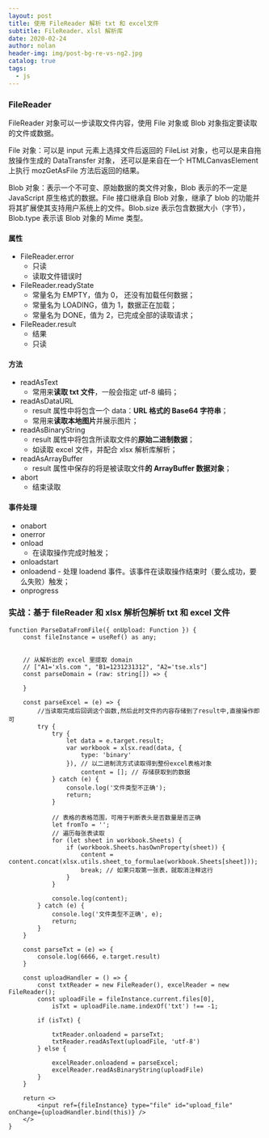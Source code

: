 ```yaml
---
layout: post
title: 使用 FileReader 解析 txt 和 excel文件
subtitle: FileReader、xlsl 解析库
date: 2020-02-24
author: nolan
header-img: img/post-bg-re-vs-ng2.jpg
catalog: true
tags:
  - js
---
```


### FileReader

FileReader 对象可以一步读取文件内容，使用 File 对象或 Blob 对象指定要读取的文件或数据。

File 对象：可以是 input 元素上选择文件后返回的 FileList 对象，也可以是来自拖放操作生成的 DataTransfer 对象， 还可以是来自在一个 HTMLCanvasElement 上执行 mozGetAsFile 方法后返回的结果。

Blob 对象：表示一个不可变、原始数据的类文件对象，Blob 表示的不一定是 JavaScript 原生格式的数据。File 接口继承自 Blob 对象，继承了 blob 的功能并将其扩展使其支持用户系统上的文件。Blob.size 表示包含数据大小（字节），Blob.type 表示该 Blob 对象的 Mime 类型。

#### 属性

- FileReader.error
  - 只读
  - 读取文件错误时
- FileReader.readyState
  - 常量名为 EMPTY，值为 0， 还没有加载任何数据；
  - 常量名为 LOADING，值为 1，数据正在加载；
  - 常量名为 DONE，值为 2，已完成全部的读取请求；
- FileReader.result
  - 结果
  - 只读

#### 方法

- readAsText
  - 常用来**读取 txt 文件**，一般会指定 utf-8 编码；
- readAsDataURL
  - result 属性中将包含一个 data：**URL 格式的 Base64 字符串**；
  - 常用来**读取本地图片**并展示图片；
- readAsBinaryString
  - result 属性中将包含所读取文件的**原始二进制数据**；
  - 如读取 excel 文件，并配合 xlsx 解析库解析；
- readAsArrayBuffer
  - result 属性中保存的将是被读取文件**的 ArrayBuffer 数据对象**；
- abort
  - 结束读取

#### 事件处理

- onabort
- onerror
- onload
  - 在读取操作完成时触发；
- onloadstart
- onloadend - 处理 loadend 事件。该事件在读取操作结束时（要么成功，要么失败）触发；
- onprogress

### 实战：基于 fileReader 和 xlsx 解析包解析 txt 和 excel 文件

```
function ParseDataFromFile({ onUpload: Function }) {
    const fileInstance = useRef() as any;


    // 从解析出的 excel 里提取 domain
    // ["A1='xls.com ", "B1=1231231312", "A2='tse.xls"]
    const parseDomain = (raw: string[]) => {

    }

    const parseExcel = (e) => {
        //当读取完成后回调这个函数,然后此时文件的内容存储到了result中,直接操作即可
        try {
            try {
                let data = e.target.result;
                var workbook = xlsx.read(data, {
                    type: 'binary'
                }), // 以二进制流方式读取得到整份excel表格对象
                    content = []; // 存储获取到的数据
            } catch (e) {
                console.log('文件类型不正确');
                return;
            }

            // 表格的表格范围，可用于判断表头是否数量是否正确
            let fromTo = '';
            // 遍历每张表读取
            for (let sheet in workbook.Sheets) {
                if (workbook.Sheets.hasOwnProperty(sheet)) {
                    content = content.concat(xlsx.utils.sheet_to_formulae(workbook.Sheets[sheet]));
                    break; // 如果只取第一张表，就取消注释这行
                }
            }

            console.log(content);
        } catch (e) {
            console.log('文件类型不正确', e);
            return;
        }
    }

    const parseTxt = (e) => {
        console.log(6666, e.target.result)
    }

    const uploadHandler = () => {
        const txtReader = new FileReader(), excelReader = new FileReader();
        const uploadFile = fileInstance.current.files[0],
            isTxt = uploadFile.name.indexOf('txt') !== -1;

        if (isTxt) {

            txtReader.onloadend = parseTxt;
            txtReader.readAsText(uploadFile, 'utf-8')
        } else {

            excelReader.onloadend = parseExcel;
            excelReader.readAsBinaryString(uploadFile)
        }
    }

    return <>
        <input ref={fileInstance} type="file" id="upload_file" onChange={uploadHandler.bind(this)} />
    </>
}
```
